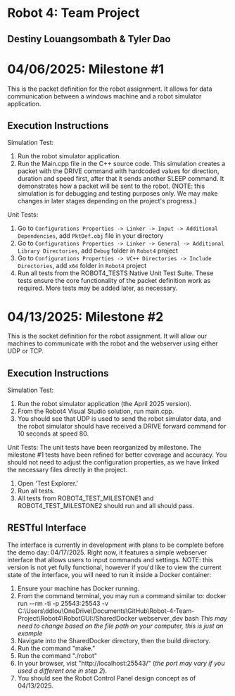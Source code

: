 # Robot 4: Team Project 
## Destiny Louangsombath & Tyler Dao 

# 04/06/2025: Milestone #1

This is the packet definition for the robot assignment. It allows for data communication between a windows machine and a robot simulator application. 

## Execution Instructions

Simulation Test:
1) Run the robot simulator application. 
2) Run the Main.cpp file in the C++ source code. 
This simulation creates a packet with the DRIVE command with hardcoded values for direction, duration and speed first, after that it sends another SLEEP command. It demonstrates how a packet will be sent to the robot. (NOTE: this simulation is for debugging and testing purposes only. We may make changes in later stages depending on the project's progress.)

Unit Tests: 
1) Go to `Configurations Properties -> Linker -> Input -> Additional Dependencies`, add `PktDef.obj` file in your directory
2) Go to `Configurations Properties -> Linker -> General -> Additional Library Directories`, add `Debug` folder in `Robot4` project
3) Go to `Configurations Properties -> VC++ Directories -> Include Directories`, add `x64` folder in `Robot4` project
4) Run all tests from the ROBOT4_TESTS Native Unit Test Suite. 
These tests ensure the core functionality of the packet definition work as required. More tests may be added later, as necessary. 

# 04/13/2025: Milestone #2

This is the socket definition for the robot assignment. It will allow our machines to communicate with the robot and the webserver using either UDP or TCP. 

## Execution Instructions 

Simulation Test:
1) Run the robot simulator application (the April 2025 version). 
2) From the Robot4 Visual Studio solution, run main.cpp. 
3) You should see that UDP is used to send the robot simulator data, and the robot simulator should have received a DRIVE forward command for 10 seconds at speed 80. 

Unit Tests: 
The unit tests have been reorganized by milestone. The milestone #1 tests have been refined for better coverage and accuracy. You should not need to adjust the configuration properties, as we have linked the necessary files directly in the project. 

1) Open 'Test Explorer.'
2) Run all tests. 
3) All tests from ROBOT4_TEST_MILESTONE1 and ROBOT4_TEST_MILESTONE2 should run and all should pass. 

## RESTful Interface
The interface is currently in development with plans to be complete before the demo day: 04/17/2025. Right now, it features a simple webserver interface that allows users to input commands and settings. NOTE: this version is not yet fully functional, however if you'd like to view the current state of the interface, you will need to run it inside a Docker container: 

1) Ensure your machine has Docker running. 
2) From the command terminal, you may run a command similar to: 
docker run --rm -ti -p 25543:25543 -v C:\Users\ddlou\OneDrive\Documents\GitHub\Robot-4-Team-Project\Robot4\RobotGUI:/SharedDocker webserver_dev bash
*This may need to change based on the file path on your computer, this is just an example* 
3) Navigate into the SharedDocker directory, then the build directory. 
4) Run the command "make."
5) Run the command "./robot"
6) In your browser, vist "http://localhost:25543/" (*the port may vary if you used a different one in step 2*). 
7) You should see the Robot Control Panel design concept as of 04/13/2025. 